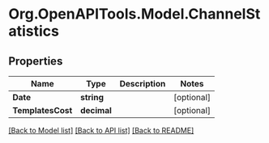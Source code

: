 # Org.OpenAPITools.Model.ChannelStatistics

## Properties

Name | Type | Description | Notes
------------ | ------------- | ------------- | -------------
**Date** | **string** |  | [optional] 
**TemplatesCost** | **decimal** |  | [optional] 

[[Back to Model list]](../README.md#documentation-for-models) [[Back to API list]](../README.md#documentation-for-api-endpoints) [[Back to README]](../README.md)

